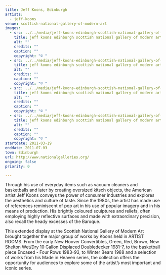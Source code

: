 ```yaml
---
title: Jeff Koons, Edinburgh
artists:
  - jeff-koons
venue: scottish-national-gallery-of-modern-art
images:
  - src: ../../media/jeff-koons-edinburgh-scottish-national-gallery-of-modern-art-2011-03-19-0.webp
    title: jeff koons edinburgh scottish national gallery of modern art 2011 03 19 0
    alt: ""
    credits: ""
    caption: ""
    copyright: "© "
  - src: ../../media/jeff-koons-edinburgh-scottish-national-gallery-of-modern-art-2011-03-19-1.webp
    title: jeff koons edinburgh scottish national gallery of modern art 2011 03 19 1
    alt: ""
    credits: ""
    caption: ""
    copyright: "© "
  - src: ../../media/jeff-koons-edinburgh-scottish-national-gallery-of-modern-art-2011-03-19-2.webp
    title: jeff koons edinburgh scottish national gallery of modern art 2011 03 19 2
    alt: ""
    credits: ""
    caption: ""
    copyright: "© "
  - src: ../../media/jeff-koons-edinburgh-scottish-national-gallery-of-modern-art-2011-03-19-3.webp
    title: jeff koons edinburgh scottish national gallery of modern art 2011 03 19 3
    alt: ""
    credits: ""
    caption: ""
    copyright: "© "
startdate: 2011-03-19
enddate: 2011-07-03
town: Edinburgh
url: http://www.nationalgalleries.org/
ongoing: false
priority: 0

---
```


Through his use of everyday items such as vacuum cleaners and basketballs and later by creating oversized kitsch objects, the American artist Jeff Koons conveys the power of consumer industries and explores the aesthetics and culture of taste. Since the 1980s, the artist has made use of references reminiscent of pop art in his use of popular imagery and in his means of production. His brightly coloured sculptures and reliefs, often employing highly reflective surfaces and made with extraordinary precision, also recall the heady excesses of the Baroque.

This extended display at the Scottish National Gallery of Modern Art brought together the major group of works by Koons held in ARTIST ROOMS. From the early New Hoover Convertibles, Green, Red, Brown, New Shelton Wet/Dry 10 Gallon Displaced Doubledecker 1981-7, to the basketball piece Encased - Four Rows 1983-93, to Winter Bears 1988 and a selection of works from his Made in Heaven series, the collection offers the opportunity for audiences to explore some of the artist’s most important and iconic series.